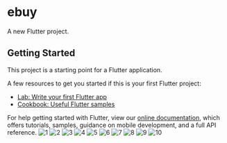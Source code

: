 # ebuy

A new Flutter project.

## Getting Started

This project is a starting point for a Flutter application.

A few resources to get you started if this is your first Flutter project:

- [Lab: Write your first Flutter app](https://flutter.dev/docs/get-started/codelab)
- [Cookbook: Useful Flutter samples](https://flutter.dev/docs/cookbook)

For help getting started with Flutter, view our
[online documentation](https://flutter.dev/docs), which offers tutorials,
samples, guidance on mobile development, and a full API reference.
![1](https://user-images.githubusercontent.com/98444809/155769663-02068cf8-01b6-462d-9218-9d12d67d5266.jpg)
![2](https://user-images.githubusercontent.com/98444809/155769674-09d542a0-2ed4-4194-af04-5d2968859077.jpg)
![3](https://user-images.githubusercontent.com/98444809/155769682-f0c75ea7-3448-4ab2-9523-42a2d1775fe9.jpg)
![4](https://user-images.githubusercontent.com/98444809/155769707-c64e0bbd-0012-49aa-a80e-c961529e5af9.jpg)
![5](https://user-images.githubusercontent.com/98444809/155769708-d8b28f06-19ad-40cc-9247-941a0bf56895.jpg)
![6](https://user-images.githubusercontent.com/98444809/155769720-6dc53c59-da2f-4416-a26b-c29990ace14f.jpg)
![7](https://user-images.githubusercontent.com/98444809/155769721-12a755b4-6715-4b11-8230-f45495a6770c.jpg)
![8](https://user-images.githubusercontent.com/98444809/155769742-3db6afdc-2e6a-45d1-b5bc-204de77e57d2.jpg)
![9](https://user-images.githubusercontent.com/98444809/155769898-eb6a1e93-379d-4c0a-ac38-0803f75bbff6.jpg)
![10](https://user-images.githubusercontent.com/98444809/155769761-cd3fc78e-50c3-47f7-ba44-c230e6df731f.jpg)
